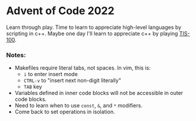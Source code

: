 # Advent of Code 2022
Learn through play. Time to learn to appreciate high-level languages by scripting in c++. Maybe one day I'll learn to appreciate c++ by playing [TIS-100](https://www.zachtronics.com/tis-100/). 

### Notes:
- Makefiles require literal tabs, not spaces. In vim, this is:
    - `i` to enter insert mode
    - `CTRL-v` to "insert next non-digit literally"
    - `TAB` key
- Variables defined in inner code blocks will not be accessible in outer code blocks.
- Need to learn when to use `const`, `&`, and `*` modifiers. 
- Come back to set operations in isolation.
